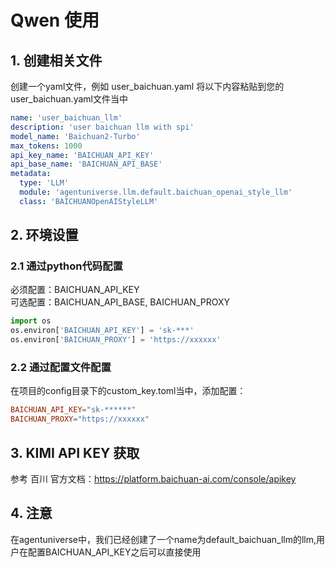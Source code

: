 # Qwen 使用
## 1. 创建相关文件
创建一个yaml文件，例如 user_baichuan.yaml
将以下内容粘贴到您的user_baichuan.yaml文件当中
```yaml
name: 'user_baichuan_llm'
description: 'user baichuan llm with spi'
model_name: 'Baichuan2-Turbo'
max_tokens: 1000
api_key_name: 'BAICHUAN_API_KEY'
api_base_name: 'BAICHUAN_API_BASE'
metadata:
  type: 'LLM'
  module: 'agentuniverse.llm.default.baichuan_openai_style_llm'
  class: 'BAICHUANOpenAIStyleLLM'
```
## 2. 环境设置
### 2.1 通过python代码配置
必须配置：BAICHUAN_API_KEY  
可选配置：BAICHUAN_API_BASE, BAICHUAN_PROXY
```python
import os
os.environ['BAICHUAN_API_KEY'] = 'sk-***'
os.environ['BAICHUAN_PROXY'] = 'https://xxxxxx'
```
### 2.2 通过配置文件配置
在项目的config目录下的custom_key.toml当中，添加配置：
```toml
BAICHUAN_API_KEY="sk-******"
BAICHUAN_PROXY="https://xxxxxx"
```
## 3. KIMI API KEY 获取
参考 百川 官方文档：https://platform.baichuan-ai.com/console/apikey

## 4. 注意
在agentuniverse中，我们已经创建了一个name为default_baichuan_llm的llm,用户在配置BAICHUAN_API_KEY之后可以直接使用

